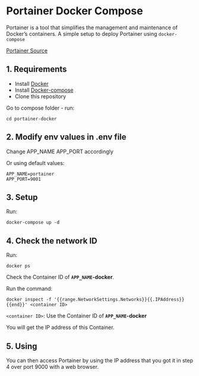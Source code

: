 # Portainer Docker Compose

Portainer is a tool that simplifies the management and maintenance of Docker’s containers. A simple setup to deploy Portainer using `docker-compose`

[Portainer Source](https://github.com/portainer/portainer)

## 1. Requirements
- Install [Docker](https://docker.io/)
- Install [Docker-compose](https://docs.docker.com/compose/install/)
- Clone this repository

Go to compose folder - run:
```
cd portainer-docker
```

## 2. Modify env values in **.env** file

Change APP_NAME APP_PORT accordingly

Or using default values:

```
APP_NAME=portainer
APP_PORT=9001
```

## 3. Setup

Run:
```
docker-compose up -d
```

## 4. Check the network ID

Run:
```
docker ps
```

Check the Container ID of **`APP_NAME`-docker**.

Run the command:
```
docker inspect -f '{{range.NetworkSettings.Networks}}{{.IPAddress}}{{end}}' <container ID>
```

`<container ID>`: Use the Container ID of **`APP_NAME`-docker**

You will get the IP address of this Container.
  
## 5. Using

You can then access Portainer by using the IP address that you got it in step 4 over port 9000 with a web browser.
